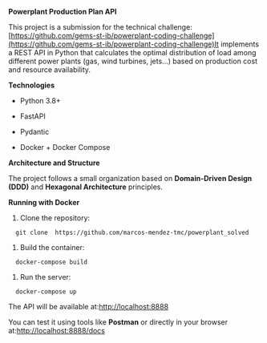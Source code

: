 **Powerplant Production Plan API**

This project is a submission for the technical challenge: [https://github.com/gems-st-ib/powerplant-coding-challenge](https://github.com/gems-st-ib/powerplant-coding-challenge)It implements a REST API in Python that calculates the optimal distribution of load among different power plants (gas, wind turbines, jets...) based on production cost and resource availability.

**Technologies**

*   Python 3.8+
    
*   FastAPI
    
*   Pydantic
    
*   Docker + Docker Compose
    

**Architecture and Structure**

The project follows a small organization based on **Domain-Driven Design (DDD)** and **Hexagonal Architecture** principles.

**Running with Docker**

1.  Clone the repository:
    
`   git clone  https://github.com/marcos-mendez-tmc/powerplant_solved   `

1.  Build the container:
    

`   docker-compose build   `

1.  Run the server:
    
`   docker-compose up   `

The API will be available at:[http://localhost:8888](http://localhost:8888/)

You can test it using tools like **Postman** or directly in your browser at:[http://localhost:8888/docs](http://localhost:8888/docs)